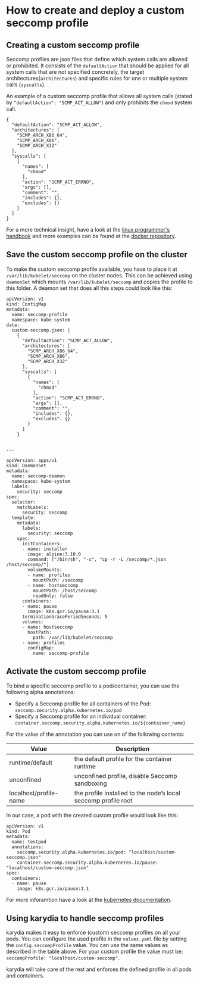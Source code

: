 # How to create and deploy a custom seccomp profile
## Creating a custom seccomp profile
Seccomp profiles are json files that define which system calls are allowed or prohibited. It consists of the `defaultAction` that should be applied for all system calls that are not specified concretely, the target architectures(`architectures`) and specific rules for one or multiple system calls (`syscalls`).

An example of a custom seccomp profile that allows all system calls (stated by `"defaultAction": "SCMP_ACT_ALLOW"`) and only prohibits the `chmod` system call.
```
{
  "defaultAction": "SCMP_ACT_ALLOW",
  "architectures": [
    "SCMP_ARCH_X86_64",
    "SCMP_ARCH_X86",
    "SCMP_ARCH_X32"
  ],
  "syscalls": [
    {
      "names": [
        "chmod"
      ],
      "action": "SCMP_ACT_ERRNO",
      "args": [],
      "comment": "",
      "includes": {},
      "excludes": {}
    }
  ]
}
```
For a more technical insight, have a look at the [linux programmer's handbook](http://man7.org/linux/man-pages/man2/seccomp.2.html) and more examples can be found at the [docker repository](https://github.com/docker/labs/tree/master/security/seccomp/seccomp-profiles).

## Save the custom seccomp profile on the cluster
To make the custom seccomp profile available, you have to place it at `/var/lib/kubelet/seccomp` on the cluster nodes. This can be achieved using `daemonSet` which mounts `/var/lib/kubelet/seccomp` and copies the profile to this folder. A deamon set that does all this steps could look like this:
```
apiVersion: v1
kind: ConfigMap
metadata:
  name: seccomp-profile
  namespace: kube-system
data:
  custom-seccomp.json: |
    {
      "defaultAction": "SCMP_ACT_ALLOW",
      "architectures": [
        "SCMP_ARCH_X86_64",
        "SCMP_ARCH_X86",
        "SCMP_ARCH_X32"
      ],
      "syscalls": [
        {
          "names": [
            "chmod"
          ],
          "action": "SCMP_ACT_ERRNO",
          "args": [],
          "comment": "",
          "includes": {},
          "excludes": {}
        }
      ]
    }


---

apiVersion: apps/v1
kind: DaemonSet
metadata:
  name: seccomp-deamon
  namespace: kube-system
  labels:
    security: seccomp
spec:
  selector:
    matchLabels:
      security: seccomp
  template:
    metadata:
      labels:
        security: seccomp
    spec:
      initContainers:
      - name: installer
        image: alpine:3.10.0
        command: ["/bin/sh", "-c", "cp -r -L /seccomp/*.json /host/seccomp/"]
        volumeMounts:
        - name: profiles
          mountPath: /seccomp
        - name: hostseccomp
          mountPath: /host/seccomp
          readOnly: false
      containers:
      - name: pause
        image: k8s.gcr.io/pause:3.1
      terminationGracePeriodSeconds: 5
      volumes:
      - name: hostseccomp
        hostPath:
          path: /var/lib/kubelet/seccomp
      - name: profiles
        configMap:
          name: seccomp-profile
```

## Activate the custom seccomp profile
To bind a specific seccomp profile to a pod/container, you can use the following alpha annotations:
- Specify a Seccomp profile for all containers of the Pod: ```seccomp.security.alpha.kubernetes.io/pod```
- Specify a Seccomp profile for an individual container: ```container.seccomp.security.alpha.kubernetes.io/${container_name}```

For the value of the annotation you can use on of the following contents:

| **Value**                    | **Description**                                                    |
|--------------------------|----------------------------------------------------------------|
| runtime/default          | the default profile for the container runtime                  |
| unconfined               | unconfined profile, disable Seccomp sandboxing                 |
| localhost/profile-name | the profile installed to the node’s local seccomp profile root |

In our case, a pod with the created custom profile would look like this:
```
apiVersion: v1
kind: Pod
metadata:
  name: testpod
  annotations:
    seccomp.security.alpha.kubernetes.io/pod: "localhost/custom-seccomp.json"
    container.seccomp.security.alpha.kubernetes.io/pause: "localhost/custom-seccomp.json"
spec:
  containers:
  - name: pause
    image: k8s.gcr.io/pause:3.1                      
```

For more inforamtion have a look at the [kubernetes documentation](https://kubernetes.io/docs/concepts/policy/pod-security-policy/#seccomp).

## Using karydia to handle seccomp profiles
karydia makes it easy to enforce (custom) seccomp profiles on all your pods. You can configure the used profile in the `values.yaml` file by setting the `config.seccompProfile` value. You can use the same values as described in the table above. For your custom profile the value must be: `seccompProfile: "localhost/custom-seccomp"`.

karydia will take care of the rest and enforces the defined profile in all pods and containers.
